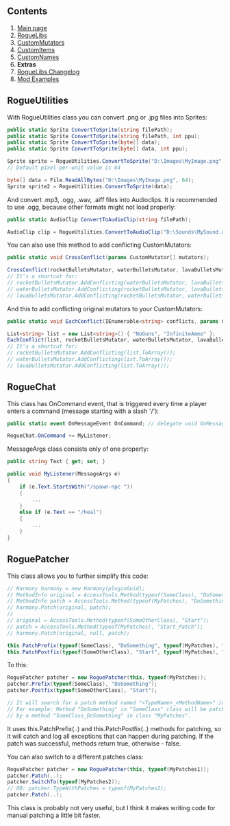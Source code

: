 ## Contents ##

1. [Main page](https://github.com/Abbysssal/RogueLibs)
2. [RogueLibs](./RogueLibs.md)
3. [CustomMutators](./CustomMutators.md)
4. [CustomItems](./CustomItems.md)
5. [CustomNames](./CustomNames.md)
6. **Extras**
7. [RogueLibs Changelog](./Changelog.md)
8. [Mod Examples](./Examples.md)

## RogueUtilities ##
With RogueUtilities class you can convert .png or .jpg files into Sprites:
```cs
public static Sprite ConvertToSprite(string filePath);
public static Sprite ConvertToSprite(string filePath, int ppu);
public static Sprite ConvertToSprite(byte[] data);
public static Sprite ConvertToSprite(byte[] data, int ppu);
```
```cs
Sprite sprite = RogueUtilities.ConvertToSprite("D:\Images\MyImage.png");
// Default pixel-per-unit value is 64

byte[] data = File.ReadAllBytes("D:\Images\MyImage.png", 64);
Sprite sprite2 = RogueUtilities.ConvertToSprite(data);
```
And convert .mp3, .ogg, .wav, .aiff files into Audioclips. It is recommended to use .ogg, because other formats might not load properly:
```cs
public static AudioClip ConvertToAudioClip(string filePath);
```
```cs
AudioClip clip = RogueUtilities.ConvertToAudioClip("D:\Sounds\MySound.ogg");
```
You can also use this method to add conflicting CustomMutators:
```cs
public static void CrossConflict(params CustomMutator[] mutators);
```
```cs
CrossConflict(rocketBulletsMutator, waterBulletsMutator, lavaBulletsMutator);
// It's a shortcut for:
// rocketBulletsMutator.AddConflicting(waterBulletsMutator, lavaBulletsMutator);
// waterBulletsMutator.AddConflicting(rocketBulletsMutator, lavaBulletsMutator);
// lavaBulletsMutator.AddConflicting(rocketBulletsMutator, waterBulletsMutator);
```
And this to add conflicting original mutators to your CustomMutators:
```cs
public static void EachConflict(IEnumerable<string> conflicts, params CustomMutator[] mutators);
```
```cs
List<string> list = new List<string>() { "NoGuns", "InfiniteAmmo" };
EachConflict(list, rocketBulletsMutator, waterBulletsMutator, lavaBulletsMutator);
// It's a shortcut for:
// rocketBulletsMutator.AddConflicting(list.ToArray());
// waterBulletsMutator.AddConflicting(list.ToArray());
// lavaBulletsMutator.AddConflicting(list.ToArray());
```
## RogueChat ##
This class has OnCommand event, that is triggered every time a player enters a command (message starting with a slash '/'):
```cs
public static event OnMessageEvent OnCommand; // delegate void OnMessageEvent(MessageArgs a);
```
```cs
RogueChat.OnCommand += MyListener;
```
MessageArgs class consists only of one property:
```cs
public string Text { get; set; }
```
```cs
public void MyListener(MessageArgs e)
{
    if (e.Text.StartsWith("/spawn-npc "))
    {
        ...
    }
    else if (e.Text == "/heal")
    {
        ...
    }
}
```
## RoguePatcher ##
This class allows you to further simplify this code:
```cs
// Harmony harmony = new Harmony(pluginGuid);
// MethodInfo original = AccessTools.Method(typeof(SomeClass), "DoSomething");
// MethodInfo patch = AccessTools.Method(typeof(MyPatches), "DoSomething_Patch");
// harmony.Patch(original, patch);
// 
// original = AccessTools.Method(typeof(SomeOtherClass), "Start");
// patch = AccessTools.Method(typeof(MyPatches), "Start_Patch");
// harmony.Patch(original, null, patch);

this.PatchPrefix(typeof(SomeClass), "DoSomething", typeof(MyPatches), "DoSomething_Patch");
this.PatchPostfix(typeof(SomeOtherClass), "Start", typeof(MyPatches), "Start_Patch");
```
To this:
```cs
RoguePatcher patcher = new RoguePatcher(this, typeof(MyPatches));
patcher.Prefix(typeof(SomeClass), "DoSomething");
patcher.Postfix(typeof(SomeOtherClass), "Start");

// It will search for a patch method named "<TypeName>_<MethodName>" in class MyPatches.
// For example: Method "DoSomething" in "SomeClass" class will be patched
// by a method "SomeClass_DoSomething" in class "MyPatches".
```
It uses this.PatchPrefix(..) and this.PatchPostfix(..) methods for patching, so it will catch and log all exceptions that can happen during patching. If the patch was successful, methods return true, otherwise - false.

You can also switch to a different patches class:
```cs
RoguePatcher patcher = new RoguePatcher(this, typeof(MyPatches1));
patcher.Patch(..);
patcher.SwitchTo(typeof(MyPatches2));
// OR: patcher.TypeWithPatches = typeof(MyPatches2);
patcher.Patch(..);
```
This class is probably not very useful, but I think it makes writing code for manual patching a little bit faster.








